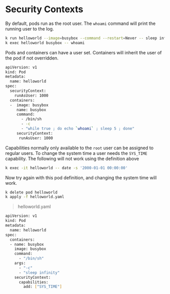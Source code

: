 # Security Contexts

By default, pods run as the root user. The `whoami` command will print the running user to the log.

```bash
k run helloworld --image=busybox --command --restart=Never -- sleep infinity
k exec helloworld busybox -- whoami
```

Pods and containers can have a user set. Containers will inherit the user of the pod if not overridden.

```bash
apiVersion: v1
kind: Pod
metadata:
  name: helloworld
spec:
  securityContext:
    runAsUser: 1000
  containers:
  -  image: busybox
     name: busybox
     command:
       - /bin/sh
       - -c
       - "while true ; do echo `whoami` ; sleep 5 ; done"
     securityContext:
      runAsUser: 1000
 ```

Capabilities normally only available to the `root` user can be assigned to regular users. To change the system time a user needs the  `SYS_TIME` capability. The following will not work using the definition above

```bash
k exec -it helloworld -- date -s '2000-01-01 00:00:00'
```

Now try again with this pod definition, and changing the system time will work.

```bash
k delete pod helloworld
k apply -f helloworld.yaml
```

> helloworld.yaml

```bash
apiVersion: v1
kind: Pod
metadata:
  name: helloworld
spec:
  containers:
  - name: busybox
    image: busybox
    command:
      - "/bin/sh"
    args:
      - "-c"
      - "sleep infinity"
    securityContext:
      capabilities:
        add: ["SYS_TIME"]
```
